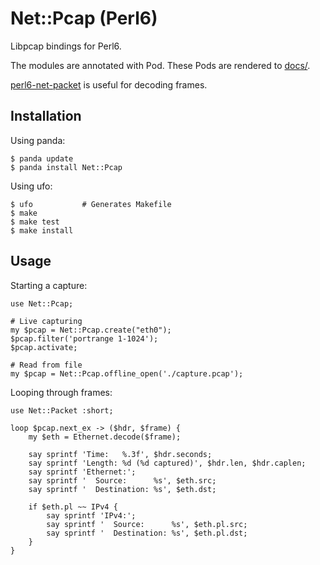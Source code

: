 # Net::Pcap (Perl6)

Libpcap bindings for Perl6.

The modules are annotated with Pod. These Pods are rendered to [docs/](/docs).

[perl6-net-packet](https://github.com/jpve/perl6-net-packet) is useful for decoding frames.

## Installation

Using panda:
```
$ panda update
$ panda install Net::Pcap
```

Using ufo:
```
$ ufo           # Generates Makefile
$ make
$ make test
$ make install
```

## Usage

Starting a capture:
```
use Net::Pcap;

# Live capturing
my $pcap = Net::Pcap.create("eth0");
$pcap.filter('portrange 1-1024');
$pcap.activate;

# Read from file
my $pcap = Net::Pcap.offline_open('./capture.pcap');
```

Looping through frames:

```
use Net::Packet :short;

loop $pcap.next_ex -> ($hdr, $frame) {
    my $eth = Ethernet.decode($frame);

    say sprintf 'Time:   %.3f', $hdr.seconds;
    say sprintf 'Length: %d (%d captured)', $hdr.len, $hdr.caplen;
    say sprintf 'Ethernet:';
    say sprintf '  Source:      %s', $eth.src;
    say sprintf '  Destination: %s', $eth.dst;

    if $eth.pl ~~ IPv4 {
        say sprintf 'IPv4:';
        say sprintf '  Source:      %s', $eth.pl.src;
        say sprintf '  Destination: %s', $eth.pl.dst;
    }
}
```
